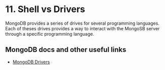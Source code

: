 # 11. Shell vs Drivers

MongoDB provides a series of drives for several programming languages. Each of theses drives provides a way to interact with the MongoSB server through a specific programming language.

## MongoDB docs and other useful links

- [MongoDB Drivers](https://www.mongodb.com/docs/drivers/)
